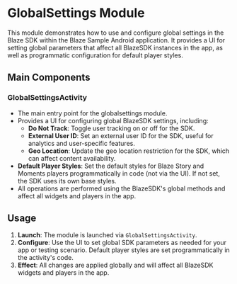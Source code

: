 # GlobalSettings Module

This module demonstrates how to use and configure global settings in the Blaze SDK within the Blaze Sample Android application. It provides a UI for setting global parameters that affect all BlazeSDK instances in the app, as well as programmatic configuration for default player styles.

## Main Components

### GlobalSettingsActivity
- The main entry point for the globalsettings module.
- Provides a UI for configuring global BlazeSDK settings, including:
  - **Do Not Track**: Toggle user tracking on or off for the SDK.
  - **External User ID**: Set an external user ID for the SDK, useful for analytics and user-specific features.
  - **Geo Location**: Update the geo location restriction for the SDK, which can affect content availability.
- **Default Player Styles**: Set the default styles for Blaze Story and Moments players programmatically in code (not via the UI). If not set, the SDK uses its own base styles.
- All operations are performed using the BlazeSDK's global methods and affect all widgets and players in the app.

## Usage

1. **Launch**: The module is launched via `GlobalSettingsActivity`.
2. **Configure**: Use the UI to set global SDK parameters as needed for your app or testing scenario. Default player styles are set programmatically in the activity's code.
3. **Effect**: All changes are applied globally and will affect all BlazeSDK widgets and players in the app.
